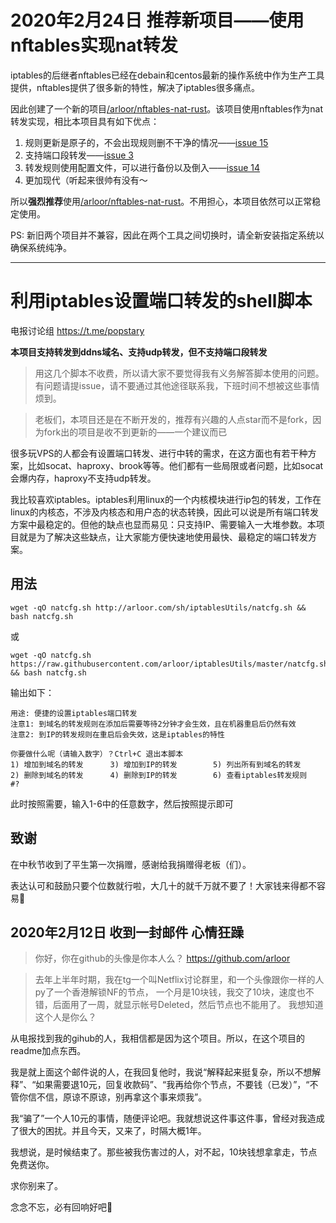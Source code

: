 # 2020年2月24日 推荐新项目——使用nftables实现nat转发

iptables的后继者nftables已经在debain和centos最新的操作系统中作为生产工具提供，nftables提供了很多新的特性，解决了iptables很多痛点。

因此创建了一个新的项目[/arloor/nftables-nat-rust](https://github.com/arloor/nftables-nat-rust)。该项目使用nftables作为nat转发实现，相比本项目具有如下优点：

1. 规则更新是原子的，不会出现规则删不干净的情况——[issue 15](https://github.com/arloor/iptablesUtils/issues/15)
2. 支持端口段转发——[issue 3](https://github.com/arloor/iptablesUtils/issues/3)
3. 转发规则使用配置文件，可以进行备份以及倒入——[issue 14](https://github.com/arloor/iptablesUtils/issues/14)
4. 更加现代（听起来很帅有没有～

所以**强烈推荐**使用[/arloor/nftables-nat-rust](https://github.com/arloor/nftables-nat-rust)。不用担心，本项目依然可以正常稳定使用。

PS: 新旧两个项目并不兼容，因此在两个工具之间切换时，请全新安装指定系统以确保系统纯净。

-----------------------------------------------------------------------------

# 利用iptables设置端口转发的shell脚本

电报讨论组 https://t.me/popstary

**本项目支持转发到ddns域名、支持udp转发，但不支持端口段转发**

> 用这几个脚本不收费，所以请大家不要觉得我有义务解答脚本使用的问题。有问题请提issue，请不要通过其他途径联系我，下班时间不想被这些事情烦到。

> 老板们，本项目还是在不断开发的，推荐有兴趣的人点star而不是fork，因为fork出的项目是收不到更新的——一个建议而已

很多玩VPS的人都会有设置端口转发、进行中转的需求，在这方面也有若干种方案，比如socat、haproxy、brook等等。他们都有一些局限或者问题，比如socat会爆内存，haproxy不支持udp转发。

我比较喜欢iptables。iptables利用linux的一个内核模块进行ip包的转发，工作在linux的内核态，不涉及内核态和用户态的状态转换，因此可以说是所有端口转发方案中最稳定的。但他的缺点也显而易见：只支持IP、需要输入一大堆参数。本项目就是为了解决这些缺点，让大家能方便快速地使用最快、最稳定的端口转发方案。


## 用法

```shell
wget -qO natcfg.sh http://arloor.com/sh/iptablesUtils/natcfg.sh && bash natcfg.sh
```

或

```
wget -qO natcfg.sh https://raw.githubusercontent.com/arloor/iptablesUtils/master/natcfg.sh && bash natcfg.sh
```

输出如下：

```
用途: 便捷的设置iptables端口转发
注意1: 到域名的转发规则在添加后需要等待2分钟才会生效，且在机器重启后仍然有效
注意2: 到IP的转发规则在重启后会失效，这是iptables的特性

你要做什么呢（请输入数字）？Ctrl+C 退出本脚本
1) 增加到域名的转发      3) 增加到IP的转发        5) 列出所有到域名的转发
2) 删除到域名的转发      4) 删除到IP的转发        6) 查看iptables转发规则
#? 
```

此时按照需要，输入1-6中的任意数字，然后按照提示即可

## 致谢

在中秋节收到了平生第一次捐赠，感谢给我捐赠得老板（们）。

表达认可和鼓励只要个位数就行啦，大几十的就千万就不要了！大家钱来得都不容易🙏

## 2020年2月12日 收到一封邮件 心情狂躁

> 你好，你在github的头像是你本人么？
https://github.com/arloor

> 去年上半年时期，我在tg一个叫Netflix讨论群里，和一个头像跟你一样的人py了一个香港解锁NF的节点，
一个月是10块钱，我交了10块，速度也不错，后面用了一周，就显示帐号Deleted，然后节点也不能用了。
我想知道这个人是你么？

从电报找到我的gihub的人，我相信都是因为这个项目。所以，在这个项目的readme加点东西。

我是就上面这个邮件说的人，在我回复他时，我说“解释起来挺复杂，所以不想解释”、“如果需要退10元，回复收款码”、“我再给你个节点，不要钱（已发）”，“不管你信不信，原谅不原谅，别再拿这个事来烦我”。

我“骗了”一个人10元的事情，随便评论吧。我就想说这件事这件事，曾经对我造成了很大的困扰。并且今天，又来了，时隔大概1年。

我想说，是时候结束了。那些被我伤害过的人，对不起，10块钱想拿拿走，节点免费送你。

求你别来了。

念念不忘，必有回响好吧🤮
